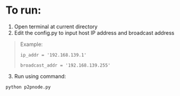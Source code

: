 # To run:
1. Open terminal at current directory
2. Edit the config.py to input host IP address and broadcast address
> Example:
>
> `ip_addr = '192.168.139.1'`
>
> `broadcast_addr = '192.168.139.255'`
3. Run using command:
```
python p2pnode.py
```
